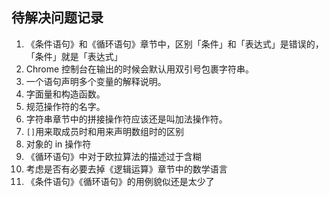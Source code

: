 ## 待解决问题记录

1. 《条件语句》和《循环语句》章节中，区别「条件」和「表达式」是错误的，「条件」就是「表达式」
1. Chrome 控制台在输出的时候会默认用双引号包裹字符串。
2. 一个语句声明多个变量的解释说明。
3. 字面量和构造函数。
4. 规范操作符的名字。
 1. 字符串章节中的拼接操作符应该还是叫加法操作符。 
6. `[]`用来取成员时和用来声明数组时的区别
7. 对象的 in 操作符
8. 《循环语句》中对于欧拉算法的描述过于含糊
9. 考虑是否有必要去掉《逻辑运算》章节中的数学语言
10. 《条件语句》《循环语句》的用例貌似还是太少了